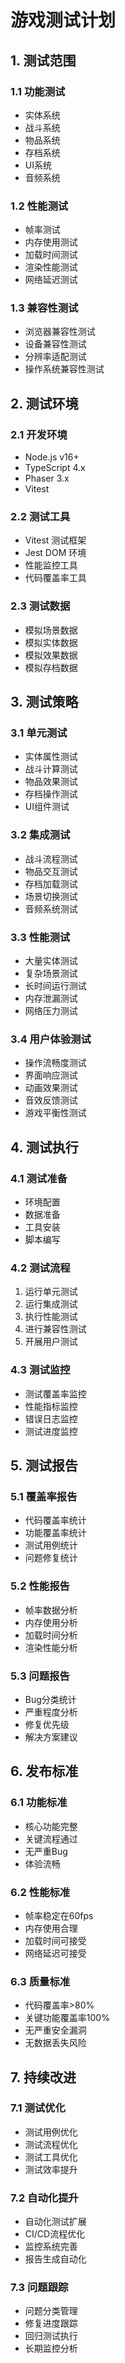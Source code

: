 # 游戏测试计划

## 1. 测试范围

### 1.1 功能测试
- 实体系统
- 战斗系统
- 物品系统
- 存档系统
- UI系统
- 音频系统

### 1.2 性能测试
- 帧率测试
- 内存使用测试
- 加载时间测试
- 渲染性能测试
- 网络延迟测试

### 1.3 兼容性测试
- 浏览器兼容性测试
- 设备兼容性测试
- 分辨率适配测试
- 操作系统兼容性测试

## 2. 测试环境

### 2.1 开发环境
- Node.js v16+
- TypeScript 4.x
- Phaser 3.x
- Vitest

### 2.2 测试工具
- Vitest 测试框架
- Jest DOM 环境
- 性能监控工具
- 代码覆盖率工具

### 2.3 测试数据
- 模拟场景数据
- 模拟实体数据
- 模拟效果数据
- 模拟存档数据

## 3. 测试策略

### 3.1 单元测试
- 实体属性测试
- 战斗计算测试
- 物品效果测试
- 存档操作测试
- UI组件测试

### 3.2 集成测试
- 战斗流程测试
- 物品交互测试
- 存档加载测试
- 场景切换测试
- 音频系统测试

### 3.3 性能测试
- 大量实体测试
- 复杂场景测试
- 长时间运行测试
- 内存泄漏测试
- 网络压力测试

### 3.4 用户体验测试
- 操作流畅度测试
- 界面响应测试
- 动画效果测试
- 音效反馈测试
- 游戏平衡性测试

## 4. 测试执行

### 4.1 测试准备
- 环境配置
- 数据准备
- 工具安装
- 脚本编写

### 4.2 测试流程
1. 运行单元测试
2. 运行集成测试
3. 执行性能测试
4. 进行兼容性测试
5. 开展用户测试

### 4.3 测试监控
- 测试覆盖率监控
- 性能指标监控
- 错误日志监控
- 测试进度监控

## 5. 测试报告

### 5.1 覆盖率报告
- 代码覆盖率统计
- 功能覆盖率统计
- 测试用例统计
- 问题修复统计

### 5.2 性能报告
- 帧率数据分析
- 内存使用分析
- 加载时间分析
- 渲染性能分析

### 5.3 问题报告
- Bug分类统计
- 严重程度分析
- 修复优先级
- 解决方案建议

## 6. 发布标准

### 6.1 功能标准
- 核心功能完整
- 关键流程通过
- 无严重Bug
- 体验流畅

### 6.2 性能标准
- 帧率稳定在60fps
- 内存使用合理
- 加载时间可接受
- 网络延迟可接受

### 6.3 质量标准
- 代码覆盖率>80%
- 关键功能覆盖率100%
- 无严重安全漏洞
- 无数据丢失风险

## 7. 持续改进

### 7.1 测试优化
- 测试用例优化
- 测试流程优化
- 测试工具优化
- 测试效率提升

### 7.2 自动化提升
- 自动化测试扩展
- CI/CD流程优化
- 监控系统完善
- 报告生成自动化

### 7.3 问题跟踪
- 问题分类管理
- 修复进度跟踪
- 回归测试执行
- 长期监控分析 